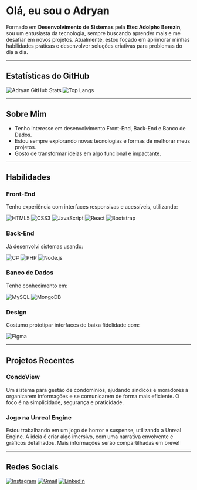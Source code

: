 # Olá, eu sou o Adryan

Formado em **Desenvolvimento de Sistemas** pela **Etec Adolpho Berezin**, sou um entusiasta da tecnologia, sempre buscando aprender mais e me desafiar em novos projetos. Atualmente, estou focado em aprimorar minhas habilidades práticas e desenvolver soluções criativas para problemas do dia a dia.

---

## Estatísticas do GitHub
![Adryan GitHub Stats](https://github-readme-stats.vercel.app/api?username=AlexSanderXDZ&show_icons=true&theme=radical)
![Top Langs](https://github-readme-stats.vercel.app/api/top-langs/?username=AlexSanderXDZ&layout=compact&theme=radical)

---

## Sobre Mim
- Tenho interesse em desenvolvimento Front-End, Back-End e Banco de Dados.
- Estou sempre explorando novas tecnologias e formas de melhorar meus projetos.
- Gosto de transformar ideias em algo funcional e impactante.

---

## Habilidades

### Front-End
Tenho experiência com interfaces responsivas e acessíveis, utilizando:

![HTML5](https://img.shields.io/badge/HTML5-E34F26?style=for-the-badge&logo=html5&logoColor=white) ![CSS3](https://img.shields.io/badge/CSS3-1572B6?style=for-the-badge&logo=css3&logoColor=white) ![JavaScript](https://img.shields.io/badge/JavaScript-F7DF1E?style=for-the-badge&logo=javascript&logoColor=black) ![React](https://img.shields.io/badge/React-61DAFB?style=for-the-badge&logo=react&logoColor=black) ![Bootstrap](https://img.shields.io/badge/Bootstrap-563D7C?style=for-the-badge&logo=bootstrap&logoColor=white)

### Back-End
Já desenvolvi sistemas usando:

![C#](https://img.shields.io/badge/C%23-239120?style=for-the-badge&logo=c-sharp&logoColor=white) ![PHP](https://img.shields.io/badge/PHP-777BB4?style=for-the-badge&logo=php&logoColor=white) ![Node.js](https://img.shields.io/badge/Node.js-339933?style=for-the-badge&logo=node.js&logoColor=white)

### Banco de Dados
Tenho conhecimento em:

![MySQL](https://img.shields.io/badge/MySQL-00000F?style=for-the-badge&logo=mysql&logoColor=white) ![MongoDB](https://img.shields.io/badge/MongoDB-47A248?style=for-the-badge&logo=mongodb&logoColor=white)

### Design
Costumo prototipar interfaces de baixa fidelidade com:

![Figma](https://img.shields.io/badge/Figma-000000?style=for-the-badge&logo=figma&logoColor=white)

---

## Projetos Recentes

### CondoView
Um sistema para gestão de condomínios, ajudando síndicos e moradores a organizarem informações e se comunicarem de forma mais eficiente. O foco é na simplicidade, segurança e praticidade.

### Jogo na Unreal Engine
Estou trabalhando em um jogo de horror e suspense, utilizando a Unreal Engine. A ideia é criar algo imersivo, com uma narrativa envolvente e gráficos detalhados. Mais informações serão compartilhadas em breve!

---

## Redes Sociais
[![Instagram](https://img.shields.io/badge/-Instagram-%23E4405F?style=for-the-badge&logo=instagram&logoColor=white)](https://www.instagram.com/allexy_z/) [![Gmail](https://img.shields.io/badge/-Gmail-%23333?style=for-the-badge&logo=gmail&logoColor=white)](mailto:adryan.alex16@gmail.com) [![LinkedIn](https://img.shields.io/badge/-LinkedIn-%230077B5?style=for-the-badge&logo=linkedin&logoColor=white)](https://www.linkedin.com/in/adryan-alexander-b6582a23a/)



